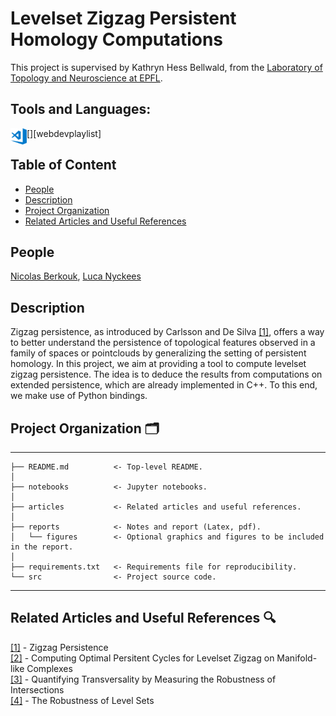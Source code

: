 
# Levelset Zigzag Persistent Homology Computations

This project is supervised by Kathryn Hess Bellwald, from the [Laboratory of Topology and Neuroscience at EPFL](https://www.epfl.ch/labs/hessbellwald-lab/).

## Tools and Languages:

[<img align="left" alt="Visual Studio Code" width="26px" src="https://raw.githubusercontent.com/github/explore/80688e429a7d4ef2fca1e82350fe8e3517d3494d/topics/visual-studio-code/visual-studio-code.png" />][webdevplaylist]

## Table of Content

* [People](#people)
* [Description](#description)
* [Project Organization](#project-organization)
* [Related Articles and Useful References](#refs)

## People

[Nicolas Berkouk](https://people.epfl.ch/nicolas.berkouk),
[Luca Nyckees](https://people.epfl.ch/luca.nyckees)

## Description

Zigzag persistence, as introduced by Carlsson and De Silva [[1]](https://arxiv.org/abs/0812.0197), offers a way to better understand the persistence of topological features observed in a family of spaces or pointclouds by generalizing the setting of persistent homology. In this project, we aim at providing a tool to compute levelset zigzag persistence. The idea is to deduce the results from computations on extended persistence, which are already implemented in C++. To this end, we make use of Python bindings.

## Project Organization 🗂
------------

    ├── README.md          <- Top-level README.
    │
    ├── notebooks          <- Jupyter notebooks.
    │
    ├── articles           <- Related articles and useful references.
    │
    ├── reports            <- Notes and report (Latex, pdf).
    │   └── figures        <- Optional graphics and figures to be included in the report.
    │
    ├── requirements.txt   <- Requirements file for reproducibility.
    └── src                <- Project source code.
   
--------

## Related Articles and Useful References 🔍

[[1]](https://arxiv.org/abs/0812.0197) - Zigzag Persistence\
[[2]](https://arxiv.org/abs/2105.00518) - Computing Optimal Persitent Cycles for Levelset Zigzag on Manifold-like Complexes\
[[3]](https://arxiv.org/abs/0911.2142) - Quantifying Transversality by Measuring the Robustness of Intersections\
[[4]](https://www.mrzv.org/publications/robustness-levelsets/esa/) - The Robustness of Level Sets
